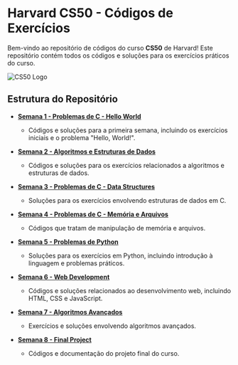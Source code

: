 # Harvard CS50 - Códigos de Exercícios

Bem-vindo ao repositório de códigos do curso **CS50** de Harvard! Este repositório contém todos os códigos e soluções para os exercícios práticos do curso.

![CS50 Logo]([./images/cs50-logo.png](https://www.estudarfora.org.br/wp-content/uploads/2020/09/FE-EF.jpg.webp))

## Estrutura do Repositório

- **[Semana 1 - Problemas de C - Hello World](./week1)**
  - Códigos e soluções para a primeira semana, incluindo os exercícios iniciais e o problema "Hello, World!".

- **[Semana 2 - Algoritmos e Estruturas de Dados](./week2)**
  - Códigos e soluções para os exercícios relacionados a algoritmos e estruturas de dados.

- **[Semana 3 - Problemas de C - Data Structures](./week3)**
  - Soluções para os exercícios envolvendo estruturas de dados em C.

- **[Semana 4 - Problemas de C - Memória e Arquivos](./week4)**
  - Códigos que tratam de manipulação de memória e arquivos.

- **[Semana 5 - Problemas de Python](./week5)**
  - Soluções para os exercícios em Python, incluindo introdução à linguagem e problemas práticos.

- **[Semana 6 - Web Development](./week6)**
  - Códigos e soluções relacionados ao desenvolvimento web, incluindo HTML, CSS e JavaScript.

- **[Semana 7 - Algoritmos Avançados](./week7)**
  - Exercícios e soluções envolvendo algoritmos avançados.

- **[Semana 8 - Final Project](./final-project)**
  - Códigos e documentação do projeto final do curso.
